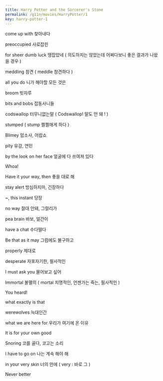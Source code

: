 ```yaml
---
title: Harry Potter and the Sorcerer's Stone
permalink: /g11n/movies/HarryPotter/1
key: harry-potter-1
---
```

come up with 찾아내다

preoccupied 사로잡힌

for sheer dumb luck 땡잡았네 ( 의도하지는 않았는데 어쩌다보니 좋은 결과가 나왔을 경우 )

meddling 참견 ( meddle 참견하다 )

all you do 니가 해야할 모든 것은

broom 빗자루

bits and bobs 잡동사니들

codswallop 터무니없는말 ( Codswallop! 말도 안 돼 ! )

stumped ( stump 쩔쩔매게 하다 )

Blimey 맙소사, 어랍쇼

pity 유감, 연민

by the look on her face 얼굴에 다 쓰여져 있다

Whoa!

Have it your way, then 좋을 대로 해

stay alert 방심하지마, 긴장하다

~, this instant 당장

no way 절대 안돼, 그럴리가

pea brain 바보, 얼간이

have a chat 수다떨다

Be that as it may 그럼에도 불구하고

properly 제대로

desperate 자포자기한, 필사적인

I must ask you 물어보고 싶어

Immortal 불멸의 ( mortal 치명적인, 언젠가는 죽는, 필사적인 )

You heard!

what exactly is that

werewolves 늑대인간

what we are here for 우리가 여기에 온 이유

It is for your own good 

Snoring 코를 골다, 코고는 소리

I have to go on 나는 계속 해야 해

in your very skin 너의 안에 ( very : 바로 그 )

Never better